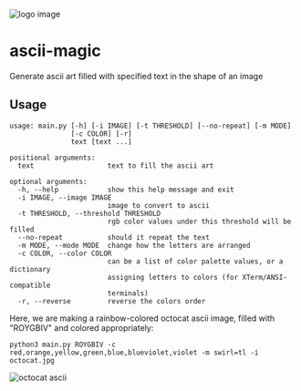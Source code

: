 ![logo image](https://github.com/puffyboa/ascii-magic/raw/screenshots/ascii-magic-ascii.png)


# ascii-magic
Generate ascii art filled with specified text in the shape of an image

## Usage
```
usage: main.py [-h] [-i IMAGE] [-t THRESHOLD] [--no-repeat] [-m MODE]
               [-c COLOR] [-r]
               text [text ...]

positional arguments:
  text                  text to fill the ascii art

optional arguments:
  -h, --help            show this help message and exit
  -i IMAGE, --image IMAGE
                        image to convert to ascii
  -t THRESHOLD, --threshold THRESHOLD
                        rgb color values under this threshold will be filled
  --no-repeat           should it repeat the text
  -m MODE, --mode MODE  change how the letters are arranged
  -c COLOR, --color COLOR
                        can be a list of color palette values, or a dictionary
                        assigning letters to colors (for XTerm/ANSI-compatible
                        terminals)
  -r, --reverse         reverse the colors order
```
Here, we are making a rainbow-colored octocat ascii image, filled with "ROYGBIV" and colored appropriately:
```
python3 main.py ROYGBIV -c red,orange,yellow,green,blue,blueviolet,violet -m swirl=tl -i octocat.jpg
```
![octocat ascii](https://github.com/puffyboa/ascii-magic/raw/screenshots/octo-ascii.png)

